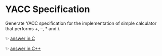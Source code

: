 # YACC Specification
Generate YACC specification for the implementation of simple calculator that performs +, –, * and /.
	
:sparkles: [answer in C](answer.c)

:sparkles: [answer in C++](answer.cpp)